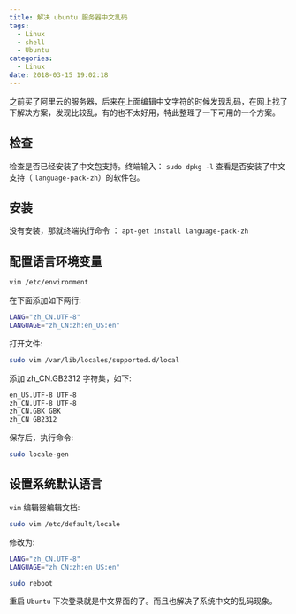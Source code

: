 ```yaml
---
title: 解决 ubuntu 服务器中文乱码
tags:
  - Linux
  - shell
  - Ubuntu
categories:
  - Linux
date: 2018-03-15 19:02:18
---
```


之前买了阿里云的服务器，后来在上面编辑中文字符的时候发现乱码，在网上找了下解决方案，发现比较乱，有的也不太好用，特此整理了一下可用的一个方案。

<!-- more -->

## 检查

检查是否已经安装了中文包支持。终端输入： `sudo dpkg -l` 查看是否安装了中文支持（ `language-pack-zh`）的软件包。

## 安装

没有安装，那就终端执行命令 ： `apt-get install language-pack-zh`

## 配置语言环境变量

```bash
vim /etc/environment
```

在下面添加如下两行:

```bash
LANG="zh_CN.UTF-8"
LANGUAGE="zh_CN:zh:en_US:en"
```

打开文件:

```bash
sudo vim /var/lib/locales/supported.d/local
```

添加 zh_CN.GB2312 字符集，如下:

```bash
en_US.UTF-8 UTF-8
zh_CN.UTF-8 UTF-8
zh_CN.GBK GBK
zh_CN GB2312
```

保存后，执行命令:

```bash
sudo locale-gen
```

## 设置系统默认语言

`vim` 编辑器编辑文档:

```bash
sudo vim /etc/default/locale
```

修改为:

```bash
LANG="zh_CN.UTF-8"
LANGUAGE="zh_CN:zh:en_US:en"

sudo reboot
```

重启 `Ubuntu` 下次登录就是中文界面的了。而且也解决了系统中文的乱码现象。
